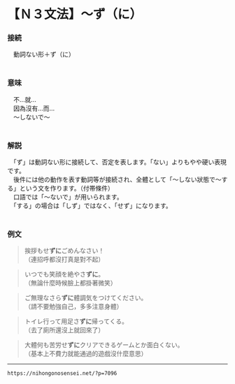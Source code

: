 # 【Ｎ３文法】～ず（に）

### 接続

　動詞ない形＋ず（に）  
　

### 意味

　不…就…  
　因為沒有…而…  
　～しないで～  
　

### 解説

　「ず」は動詞ない形に接続して、否定を表します。「ない」よりもやや硬い表現です。  
　後件には他の動作を表す動詞等が接続され、全體として「～しない狀態で～する」という文を作ります。（付帯條件）  
　口語では「～ないで」が用いられます。  
　「する」の場合は「しず」ではなく、「せず」になります。  
　

### 例文

>挨拶もせ**ずに**ごめんなさい！  
（連招呼都沒打真是對不起）  
	 
>いつでも笑顔を絶やさ**ずに**。  
（無論什麼時候臉上都掛著微笑）  

>ご無理なさら**ずに**體調気をつけてください。  
（請不要勉強自己，多多注意身體）  

>トイレ行って用足さ**ずに**帰ってくる。  
（去了廁所還沒上就回來了）  

>大體何も苦労せ**ずに**クリアできるゲームとか面白くない。  
（基本上不費力就能通過的遊戲沒什麼意思）

---
`https://nihongonosensei.net/?p=7096`